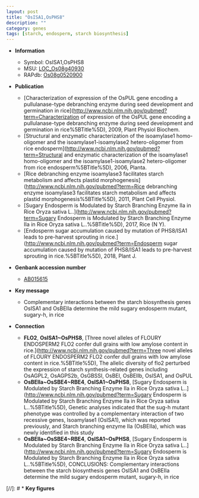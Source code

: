 ```yaml
---
layout: post
title: "OsISA1,OsPHS8"
description: ""
category: genes
tags: [starch, endosperm, starch biosynthesis]
---
```


* **Information**  
    + Symbol: OsISA1,OsPHS8  
    + MSU: [LOC_Os08g40930](http://rice.uga.edu/cgi-bin/ORF_infopage.cgi?orf=LOC_Os08g40930)  
    + RAPdb: [Os08g0520900](https://rapdb.dna.affrc.go.jp/locus/?name=Os08g0520900)  

* **Publication**  
    + [Characterization of expression of the OsPUL gene encoding a pullulanase-type debranching enzyme during seed development and germination in rice](http://www.ncbi.nlm.nih.gov/pubmed?term=Characterization of expression of the OsPUL gene encoding a pullulanase-type debranching enzyme during seed development and germination in rice%5BTitle%5D), 2009, Plant Physiol Biochem.
    + [Structural and enzymatic characterization of the isoamylase1 homo-oligomer and the isoamylase1-isoamylase2 hetero-oligomer from rice endosperm](http://www.ncbi.nlm.nih.gov/pubmed?term=Structural and enzymatic characterization of the isoamylase1 homo-oligomer and the isoamylase1-isoamylase2 hetero-oligomer from rice endosperm%5BTitle%5D), 2006, Planta.
    + [Rice debranching enzyme isoamylase3 facilitates starch metabolism and affects plastid morphogenesis](http://www.ncbi.nlm.nih.gov/pubmed?term=Rice debranching enzyme isoamylase3 facilitates starch metabolism and affects plastid morphogenesis%5BTitle%5D), 2011, Plant Cell Physiol.
    + [Sugary Endosperm is Modulated by Starch Branching Enzyme IIa in Rice Oryza sativa L..](http://www.ncbi.nlm.nih.gov/pubmed?term=Sugary Endosperm is Modulated by Starch Branching Enzyme IIa in Rice Oryza sativa L..%5BTitle%5D), 2017, Rice (N Y).
    + [Endosperm sugar accumulation caused by mutation of PHS8/ISA1 leads to pre-harvest sprouting in rice.](http://www.ncbi.nlm.nih.gov/pubmed?term=Endosperm sugar accumulation caused by mutation of PHS8/ISA1 leads to pre-harvest sprouting in rice.%5BTitle%5D), 2018, Plant J.

* **Genbank accession number**  
    + [AB015615](http://www.ncbi.nlm.nih.gov/nuccore/AB015615)

* **Key message**  
    + Complementary interactions between the starch biosynthesis genes OsISA1 and OsBEIIa determine the mild sugary endosperm mutant, sugary-h, in rice

* **Connection**  
    + __FLO2__, __OsISA1~OsPHS8__, [Three novel alleles of FLOURY ENDOSPERM2 FLO2 confer dull grains with low amylose content in rice.](http://www.ncbi.nlm.nih.gov/pubmed?term=Three novel alleles of FLOURY ENDOSPERM2 FLO2 confer dull grains with low amylose content in rice.%5BTitle%5D), The allelic diversity of flo2 perturbed the expression of starch synthesis-related genes including OsAGPL2, OsAGPS2b, OsGBSSI, OsBEI, OsBEIIb, OsISA1, and OsPUL
    + __OsBEIIa~OsSBE4~RBE4__, __OsISA1~OsPHS8__, [Sugary Endosperm is Modulated by Starch Branching Enzyme IIa in Rice Oryza sativa L..](http://www.ncbi.nlm.nih.gov/pubmed?term=Sugary Endosperm is Modulated by Starch Branching Enzyme IIa in Rice Oryza sativa L..%5BTitle%5D),  Genetic analyses indicated that the sug-h mutant phenotype was controlled by a complementary interaction of two recessive genes, Isoamylase1 (OsISA1), which was reported previously, and Starch branching enzyme IIa (OsBEIIa), which was newly identified in this study
    + __OsBEIIa~OsSBE4~RBE4__, __OsISA1~OsPHS8__, [Sugary Endosperm is Modulated by Starch Branching Enzyme IIa in Rice Oryza sativa L..](http://www.ncbi.nlm.nih.gov/pubmed?term=Sugary Endosperm is Modulated by Starch Branching Enzyme IIa in Rice Oryza sativa L..%5BTitle%5D),  CONCLUSIONS: Complementary interactions between the starch biosynthesis genes OsISA1 and OsBEIIa determine the mild sugary endosperm mutant, sugary-h, in rice

[//]: # * **Key figures**  



